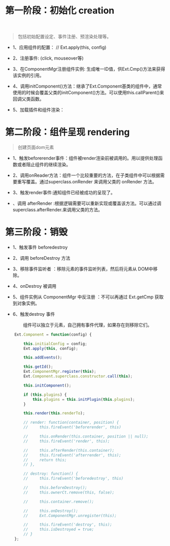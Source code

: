 　
# 第一阶段：初始化 creation
　　
> 包括初始配置设定、事件注册、预渲染处理等。

- 1、应用组件的配置： // Ext.apply(this, config)

- 2、注册事件: (click, mouseover等)

- 3、在ComponentMgr注册组件实例: 生成唯一ID值，供Ext.Cmp()方法来获得该实例的引用。

- 4、调用initComponent()方法：继承了Ext.Component基类的组件中，通常使用的时候会覆盖父类的initComponent()方法。可以使用this.callParent()来回调父类函数。

- 5、加载插件和组件渲染：　　　　

# 第二阶段：组件呈现 rendering

> 创建页面dom元素

- 1、触发beforerender事件：组件被render渲染前被调用的。用以提供处理函数或者阻止组件的继续渲染。

- 2、调用onReader方法：组件一个比较重要的方法，在子类组件中可以根据需要重写覆盖。通过superclass.onRender 来调用父类的 onRender 方法。

- 3、触发render事件:通知组件已经被成功的呈现了。 

- 、调用 afterRender :根据逻辑需要可以重新实现或覆盖该方法。可以通过调 superclass.afterRender.来调用父类的方法。

# 第三阶段：销毁　　

- 1、触发事件 beforedestroy  　　　　

- 2、调用 beforeDestroy 方法 　　　　
　
- 3、移除事件监听者 ：移除元素的事件监听列表，然后将元素从 DOM中移除。 

- 4、onDestroy 被调用 

- 5、组件实例从 ComponentMgr 中反注册 ：不可以再通过 Ext.getCmp 获取到对象实例。 

- 6、触发destroy 事件

　　　　组件可以独立于元素，自己拥有事件代理，如果存在则移除它们。
```javascript
    Ext.Component = function(config) {

        this.initialConfig = config;
        Ext.apply(this, config);

        this.addEvents();

        this.getId();
        Ext.ComponentMgr.register(this);
        Ext.Component.superclass.constructor.call(this);

        this.initComponent();

        if (this.plugins) {
            this.plugins = this.initPlugin(this.plugins);
        }

        this.render(this.renderTo);

        // render: function(container, position) {
        //     this.fireEvent('beforerender', this)

        //     this.onRender(this.container, position || null);
        //     this.fireEvent('render', this);

        //     this.afterRender(this.container);
        //     this.fireEvent('afterrender', this);
        //     return this;
        // },

        // destroy: function() {
        //     this.fireEvent('beforedestroy', this)

        //     this.beforeDestroy();
        //     this.ownerCt.remove(this, false);

        //     this.container.remove();

        //     this.onDestroy();
        //     Ext.ComponentMgr.unregister(this);

        //     this.fireEvent('destroy', this);
        //     this.isDestroyed = true;
        // }
    };

```
